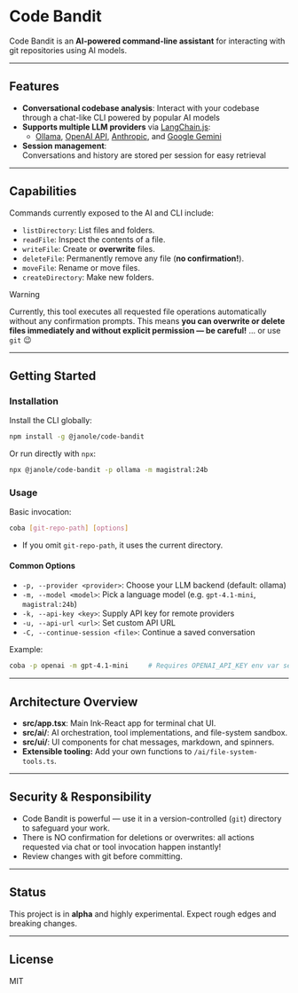# Code Bandit

Code Bandit is an **AI-powered command-line assistant** for interacting with git repositories using AI models.

---

## Features

- **Conversational codebase analysis**: Interact with your codebase through a chat-like CLI powered by popular AI models
- **Supports multiple LLM providers** via [LangChain.js](https://github.com/langchain-ai/langchainjs):  
  - [Ollama](https://github.com/ollama/ollama), [OpenAI API](https://openai.com/api/), [Anthropic](https://www.anthropic.com/api), and [Google Gemini](https://ai.google.dev/)
- **Session management**:  
  Conversations and history are stored per session for easy retrieval

---

## Capabilities

Commands currently exposed to the AI and CLI include:

- `listDirectory`: List files and folders.
- `readFile`: Inspect the contents of a file.
- `writeFile`: Create or **overwrite** files.
- `deleteFile`: Permanently remove any file (**no confirmation!**).
- `moveFile`: Rename or move files.
- `createDirectory`: Make new folders.

> [!WARNING]
> Currently, this tool executes all requested file operations automatically without any confirmation prompts.
> This means **you can overwrite or delete files immediately and without explicit permission — be careful!**
> ... or use `git` :wink:

---

## Getting Started

### Installation

Install the CLI globally:
```bash
npm install -g @janole/code-bandit
```

Or run directly with `npx`:
```bash
npx @janole/code-bandit -p ollama -m magistral:24b
```

### Usage

Basic invocation:
```bash
coba [git-repo-path] [options]
```
- If you omit `git-repo-path`, it uses the current directory.

#### Common Options

- `-p, --provider <provider>`: Choose your LLM backend (default: ollama)
- `-m, --model <model>`: Pick a language model (e.g. `gpt-4.1-mini`, `magistral:24b`)
- `-k, --api-key <key>`: Supply API key for remote providers
- `-u, --api-url <url>`: Set custom API URL
- `-C, --continue-session <file>`: Continue a saved conversation

Example:
```bash
coba -p openai -m gpt-4.1-mini     # Requires OPENAI_API_KEY env var set
```

---

## Architecture Overview

- **src/app.tsx**: Main Ink-React app for terminal chat UI.
- **src/ai/**: AI orchestration, tool implementations, and file-system sandbox.
- **src/ui/**: UI components for chat messages, markdown, and spinners.
- **Extensible tooling:** Add your own functions to `/ai/file-system-tools.ts`.

---

## Security & Responsibility

- Code Bandit is powerful — use it in a version-controlled (`git`) directory to safeguard your work.
- There is NO confirmation for deletions or overwrites: all actions requested via chat or tool invocation happen instantly!
- Review changes with git before committing.

---

## Status

This project is in **alpha** and highly experimental. Expect rough edges and breaking changes.

---

## License

MIT
